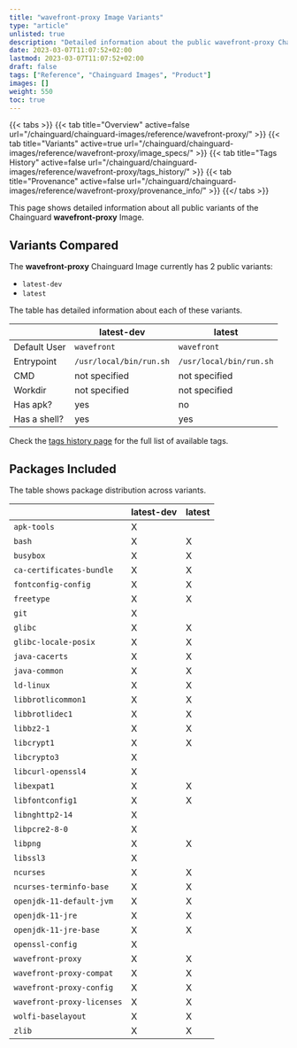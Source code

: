 ```yaml
---
title: "wavefront-proxy Image Variants"
type: "article"
unlisted: true
description: "Detailed information about the public wavefront-proxy Chainguard Image variants"
date: 2023-03-07T11:07:52+02:00
lastmod: 2023-03-07T11:07:52+02:00
draft: false
tags: ["Reference", "Chainguard Images", "Product"]
images: []
weight: 550
toc: true
---
```


{{< tabs >}}
{{< tab title="Overview" active=false url="/chainguard/chainguard-images/reference/wavefront-proxy/" >}}
{{< tab title="Variants" active=true url="/chainguard/chainguard-images/reference/wavefront-proxy/image_specs/" >}}
{{< tab title="Tags History" active=false url="/chainguard/chainguard-images/reference/wavefront-proxy/tags_history/" >}}
{{< tab title="Provenance" active=false url="/chainguard/chainguard-images/reference/wavefront-proxy/provenance_info/" >}}
{{</ tabs >}}

This page shows detailed information about all public variants of the Chainguard **wavefront-proxy** Image.

## Variants Compared
The **wavefront-proxy** Chainguard Image currently has 2 public variants: 

- `latest-dev`
- `latest`

The table has detailed information about each of these variants.

|              | latest-dev              | latest                  |
|--------------|-------------------------|-------------------------|
| Default User | `wavefront`             | `wavefront`             |
| Entrypoint   | `/usr/local/bin/run.sh` | `/usr/local/bin/run.sh` |
| CMD          | not specified           | not specified           |
| Workdir      | not specified           | not specified           |
| Has apk?     | yes                     | no                      |
| Has a shell? | yes                     | yes                     |

Check the [tags history page](/chainguard/chainguard-images/reference/wavefront-proxy/tags_history/) for the full list of available tags.

## Packages Included
The table shows package distribution across variants.

|                            | latest-dev | latest |
|----------------------------|------------|--------|
| `apk-tools`                | X          |        |
| `bash`                     | X          | X      |
| `busybox`                  | X          | X      |
| `ca-certificates-bundle`   | X          | X      |
| `fontconfig-config`        | X          | X      |
| `freetype`                 | X          | X      |
| `git`                      | X          |        |
| `glibc`                    | X          | X      |
| `glibc-locale-posix`       | X          | X      |
| `java-cacerts`             | X          | X      |
| `java-common`              | X          | X      |
| `ld-linux`                 | X          | X      |
| `libbrotlicommon1`         | X          | X      |
| `libbrotlidec1`            | X          | X      |
| `libbz2-1`                 | X          | X      |
| `libcrypt1`                | X          | X      |
| `libcrypto3`               | X          |        |
| `libcurl-openssl4`         | X          |        |
| `libexpat1`                | X          | X      |
| `libfontconfig1`           | X          | X      |
| `libnghttp2-14`            | X          |        |
| `libpcre2-8-0`             | X          |        |
| `libpng`                   | X          | X      |
| `libssl3`                  | X          |        |
| `ncurses`                  | X          | X      |
| `ncurses-terminfo-base`    | X          | X      |
| `openjdk-11-default-jvm`   | X          | X      |
| `openjdk-11-jre`           | X          | X      |
| `openjdk-11-jre-base`      | X          | X      |
| `openssl-config`           | X          |        |
| `wavefront-proxy`          | X          | X      |
| `wavefront-proxy-compat`   | X          | X      |
| `wavefront-proxy-config`   | X          | X      |
| `wavefront-proxy-licenses` | X          | X      |
| `wolfi-baselayout`         | X          | X      |
| `zlib`                     | X          | X      |

